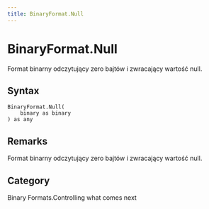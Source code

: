 ```yaml
---
title: BinaryFormat.Null
---
```


# BinaryFormat.Null


Format binarny odczytujący zero bajtów i zwracający wartość null.


## Syntax

```powerquery
BinaryFormat.Null(
    binary as binary
) as any
```


## Remarks

Format binarny odczytujący zero bajtów i zwracający wartość null.



## Category
Binary Formats.Controlling what comes next
